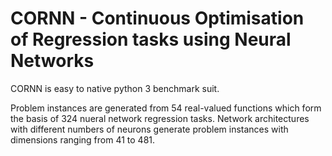 # CORNN - Continuous Optimisation of Regression tasks using Neural Networks

CORNN is easy to native python 3 benchmark suit. 

Problem instances are generated from 54 real-valued functions which form the basis of 324 nueral network regression tasks. Network architectures with different numbers of neurons generate problem instances with dimensions ranging from 41 to 481. 
